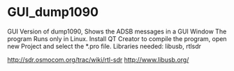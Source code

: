 # GUI_dump1090
GUI Version of dump1090, Shows the ADSB messages in a GUI Window
The program Runs only in Linux.
Install QT Creator to compile the program, open new Project and select the *.pro file. 
Libraries needed: libusb, rtlsdr

http://sdr.osmocom.org/trac/wiki/rtl-sdr
http://www.libusb.org/
